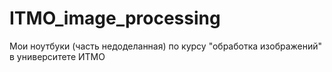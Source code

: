 # ITMO_image_processing
Мои ноутбуки (часть недоделанная) по курсу "обработка изображений" в университете ИТМО
